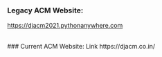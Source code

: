 ### Legacy ACM Website:
https://djacm2021.pythonanywhere.com


<br>
### Current ACM Website:
Link https://djacm.co.in/
